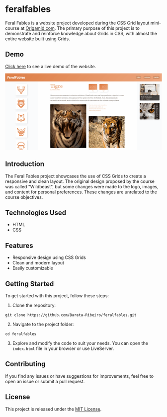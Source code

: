 # feralfables

Feral Fables is a website project developed during the CSS Grid layout mini-course at [Origamid.com](https://www.origamid.com/). The primary purpose of this project is to demonstrate and reinforce knowledge about Grids in CSS, with almost the entire website built using Grids.

## Demo

[Click here](https://barata-ribeiro.github.io/feralfables/) to see a live demo of the website.

![feralfables](./img/screenshot.gif)

## Introduction

The Feral Fables project showcases the use of CSS Grids to create a responsive and clean layout. The original design proposed by the course was called "Wildbeast", but some changes were made to the logo, images, and content for personal preferences. These changes are unrelated to the course objectives.

## Technologies Used

- HTML
- CSS

## Features

-   Responsive design using CSS Grids
-   Clean and modern layout
-   Easily customizable

## Getting Started

To get started with this project, follow these steps:

1. Clone the repository:

```
git clone https://github.com/Barata-Ribeiro/feralfables.git
```

2. Navigate to the project folder:

```
cd feralfables
```

3. Explore and modify the code to suit your needs. You can open the `index.html` file in your browser or use LiveServer.

## Contributing

If you find any issues or have suggestions for improvements, feel free to open an issue or submit a pull request.

## License

This project is released under the [MIT License](LICENSE).
